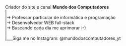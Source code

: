 Criador do site e canal **Mundo dos Computadores** <br/>
|<br/>
|-> Professor particular de informática e programação<br/>
|-> Desenvolvedor WEB full-stack<br/>
|-> Buscando cada dia me aprimorar :-)<br/>
|<br/>
|___Siga me no Instagram: @mundodoscomputadores_yt

<!---
diogenes-souza-dev/diogenes-souza-dev is a ✨ special ✨ repository because its `README.md` (this file) appears on your GitHub profile.
You can click the Preview link to take a look at your changes.
--->

